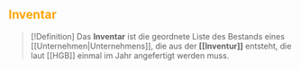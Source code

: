 ## <font color = "orange">Inventar</font>

>[!Definition]
>Das **Inventar** ist die geordnete Liste des Bestands eines [[Unternehmen|Unternehmens]], die aus der **[[Inventur]]** entsteht, die laut [[HGB]] einmal im Jahr angefertigt werden muss.